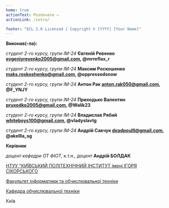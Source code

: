 ```yaml
---
home: true
actionText: Розпочати →
actionLink: /intro/

footer: "ECL 2.0 Licensed | Copyright © [YYYY] [Your Name]"
---
```



**Виконав(-ла):** 

_студент 2-го курсу, групи ІМ-24_<span padding-right:5em></span> **Євгеній Ревенко evgeniyrevenko2005@gmail.com, @mrreflax_r**

_студент 2-го курсу, групи ІМ-24_<span padding-right:5em></span> **Максим Роскошенко maks.roskoshenko@gmail.com, @oppressedsnow**

_студент 2-го курсу, групи ІМ-24_<span padding-right:5em></span> **Антон Рак anton.rak050@gmail.com, @F_YNJY**

_студент 2-го курсу, групи ІМ-24_<span padding-right:5em></span> **Приходько Валентин pruxodko2005@gmail.com, @Walik23**

_студент 2-го курсу, групи ІМ-24_<span padding-right:5em></span> **Владислав Рябий  whiteboys100@gmail.com, @vladyslavtg**

_студент 2-го курсу, групи ІМ-24_<span padding-right:5em></span> **Андрій Савчук deadpoulll@gmail.com, @akellla_sg**


**Керівник**

*доцент кафедри ОТ ФІОТ, к.т.н., доцент*<span padding-right:5em></span> **Андрій БОЛДАК** 

[НТУУ "КИЇВСЬКИЙ ПОЛІТЕХНІЧНИЙ ІНСТИТУТ імені ІГОРЯ СІКОРСЬКОГО](https://kpi.ua/)

[Факультет інформатики та обчислювальної техніки](https://fiot.kpi.ua/)

[Кафедра обчислювальної техніки](https://comsys.kpi.ua/)

Київ
